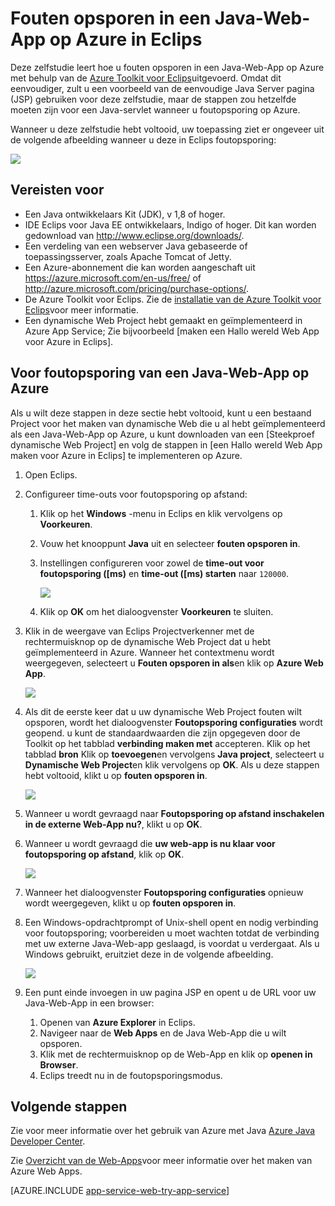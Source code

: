 <properties 
    pageTitle="Fouten opsporen in een Java-Web-App op Azure in Eclips | Microsoft Azure" 
    description="Deze zelfstudie wordt getoond hoe u met de Toolkit Azure voor Eclips fouten opsporen in een Java-Web-App op Azure uitgevoerd." 
    services="app-service\web" 
    documentationCenter="java" 
    authors="selvasingh" 
    manager="wpickett" 
    editor=""/>

<tags 
    ms.service="app-service-web" 
    ms.workload="web" 
    ms.tgt_pltfrm="na" 
    ms.devlang="Java" 
    ms.topic="article" 
    ms.date="09/20/2016" 
    ms.author="asirveda;robmcm"/>

# <a name="debug-a-java-web-app-on-azure-in-eclipse"></a>Fouten opsporen in een Java-Web-App op Azure in Eclips

Deze zelfstudie leert hoe u fouten opsporen in een Java-Web-App op Azure met behulp van de [Azure Toolkit voor Eclips]uitgevoerd. Omdat dit eenvoudiger, zult u een voorbeeld van de eenvoudige Java Server pagina (JSP) gebruiken voor deze zelfstudie, maar de stappen zou hetzelfde moeten zijn voor een Java-servlet wanneer u foutopsporing op Azure.

Wanneer u deze zelfstudie hebt voltooid, uw toepassing ziet er ongeveer uit de volgende afbeelding wanneer u deze in Eclips foutopsporing:

![][01]
 
## <a name="prerequisites"></a>Vereisten voor

* Een Java ontwikkelaars Kit (JDK), v 1,8 of hoger.
* IDE Eclips voor Java EE ontwikkelaars, Indigo of hoger. Dit kan worden gedownload van <http://www.eclipse.org/downloads/>.
* Een verdeling van een webserver Java gebaseerde of toepassingsserver, zoals Apache Tomcat of Jetty.
* Een Azure-abonnement die kan worden aangeschaft uit <https://azure.microsoft.com/en-us/free/> of <http://azure.microsoft.com/pricing/purchase-options/>.
* De Azure Toolkit voor Eclips. Zie de [installatie van de Azure Toolkit voor Eclips]voor meer informatie.
* Een dynamische Web Project hebt gemaakt en geïmplementeerd in Azure App Service; Zie bijvoorbeeld [maken een Hallo wereld Web App voor Azure in Eclips].

## <a name="to-debug-a-java-web-app-on-azure"></a>Voor foutopsporing van een Java-Web-App op Azure

Als u wilt deze stappen in deze sectie hebt voltooid, kunt u een bestaand Project voor het maken van dynamische Web die u al hebt geïmplementeerd als een Java-Web-App op Azure, u kunt downloaden van een [Steekproef dynamische Web Project] en volg de stappen in [een Hallo wereld Web App maken voor Azure in Eclips] te implementeren op Azure. 

1. Open Eclips.

1. Configureer time-outs voor foutopsporing op afstand:

    1. Klik op het **Windows** -menu in Eclips en klik vervolgens op **Voorkeuren**.
    1. Vouw het knooppunt **Java** uit en selecteer **fouten opsporen in**.
    1. Instellingen configureren voor zowel de **time-out voor foutopsporing ([ms)** en **time-out ([ms) starten** naar `120000`.

        ![][02]

    1. Klik op **OK** om het dialoogvenster **Voorkeuren** te sluiten.

1. Klik in de weergave van Eclips Projectverkenner met de rechtermuisknop op de dynamische Web Project dat u hebt geïmplementeerd in Azure. Wanneer het contextmenu wordt weergegeven, selecteert u **Fouten opsporen in als**en klik op **Azure Web App**.

    ![][03]

1. Als dit de eerste keer dat u uw dynamische Web Project fouten wilt opsporen, wordt het dialoogvenster **Foutopsporing configuraties** wordt geopend. u kunt de standaardwaarden die zijn opgegeven door de Toolkit op het tabblad **verbinding maken met** accepteren. Klik op het tabblad **bron** Klik op **toevoegen**en vervolgens **Java project**, selecteert u **Dynamische Web Project**en klik vervolgens op **OK**. Als u deze stappen hebt voltooid, klikt u op **fouten opsporen in**.

    ![][04]

1. Wanneer u wordt gevraagd naar **Foutopsporing op afstand inschakelen in de externe Web-App nu?**, klikt u op **OK**.

1. Wanneer u wordt gevraagd die **uw web-app is nu klaar voor foutopsporing op afstand**, klik op **OK**.

    ![][05]

1. Wanneer het dialoogvenster **Foutopsporing configuraties** opnieuw wordt weergegeven, klikt u op **fouten opsporen in**.

1. Een Windows-opdrachtprompt of Unix-shell opent en nodig verbinding voor foutopsporing; voorbereiden u moet wachten totdat de verbinding met uw externe Java-Web-app geslaagd, is voordat u verdergaat. Als u Windows gebruikt, eruitziet deze in de volgende afbeelding.

    ![][06]

1. Een punt einde invoegen in uw pagina JSP en opent u de URL voor uw Java-Web-App in een browser:

    1. Openen van **Azure Explorer** in Eclips.
    1. Navigeer naar de **Web Apps** en de Java Web-App die u wilt opsporen.
    1. Klik met de rechtermuisknop op de Web-App en klik op **openen in Browser**.
    1. Eclips treedt nu in de foutopsporingsmodus.

## <a name="next-steps"></a>Volgende stappen

Zie voor meer informatie over het gebruik van Azure met Java [Azure Java Developer Center].

Zie [Overzicht van de Web-Apps]voor meer informatie over het maken van Azure Web Apps.

[AZURE.INCLUDE [app-service-web-try-app-service](../../includes/app-service-web-try-app-service.md)]

<!-- URL List -->

[Azure App Service]: http://go.microsoft.com/fwlink/?LinkId=529714
[Azure Toolkit voor Eclips]: ../azure-toolkit-for-eclipse.md
[Installatie van de Azure Toolkit voor Eclips]: ../azure-toolkit-for-eclipse-installation.md
[Een Hallo wereld Web-App voor Azure in Eclips maken]: ./app-service-web-eclipse-create-hello-world-web-app.md
[Voorbeeld dynamische Web van Project]: http://go.microsoft.com/fwlink/?LinkId=817337

[Azure Java Developer Center]: https://azure.microsoft.com/develop/java/
[Overzicht van de Web-Apps]: ./app-service-web-overview.md

<!-- IMG List -->

[01]: ./media/app-service-web-debug-java-web-app-in-eclipse/01-debug-java-web-app-in-eclipse.png
[02]: ./media/app-service-web-debug-java-web-app-in-eclipse/02-configure-eclipse-remote-debug.png
[03]: ./media/app-service-web-debug-java-web-app-in-eclipse/03-debug-as.png
[04]: ./media/app-service-web-debug-java-web-app-in-eclipse/04-debug-configurations.png
[05]: ./media/app-service-web-debug-java-web-app-in-eclipse/05-ready-for-remote-debugging.png
[06]: ./media/app-service-web-debug-java-web-app-in-eclipse/06-windows-command-prompt-connection-successful-to-remote.png
